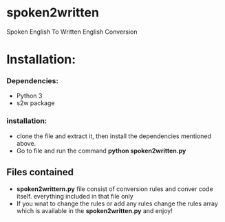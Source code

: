 # spoken2written
Spoken English To Written English Conversion

# **Installation:**
  ### **Dependencies:**
  * Python 3
  * s2w package
  ###  installation:
  * clone the file and extract it, then install the dependencies mentioned above.
  * Go to file and run the command **python spoken2written.py**
## **Files contained**
  * **spoken2writtern.py** file consist of conversion rules and conver code itself. everything included in that file only
  * If you wnat to change the rules or add any rules change the rules array which is available in the **spoken2written.py** and enjoy!
